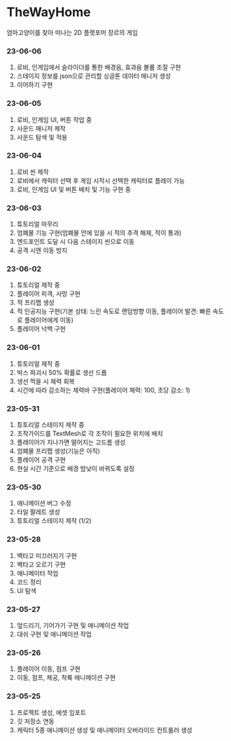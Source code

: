 # TheWayHome
엄마고양이를 찾아 떠나는 2D 플랫포머 장르의 게임

### 23-06-06
1. 로비, 인게임에서 슬라이더를 통한 배경음, 효과음 볼륨 조절 구현
2. 스테이지 정보를 json으로 관리할 싱글톤 데이터 매니저 생성
3. 이어하기 구현

### 23-06-05
1. 로비, 인게임 UI, 버튼 작업 중
2. 사운드 매니저 제작
3. 사운드 탐색 및 적용

### 23-06-04
1. 로비 씬 제작
2. 로비에서 캐릭터 선택 후 게임 시작시 선택한 캐릭터로 플레이 가능
3. 로비, 인게임 UI 및 버튼 배치 및 기능 구현 중

### 23-06-03
1. 튜토리얼 마무리
2. 엄폐물 기능 구현(엄폐물 안에 있을 시 적의 추격 해제, 적이 통과)
3. 엔드포인트 도달 시 다음 스테이지 씬으로 이동
4. 공격 시엔 이동 방지

### 23-06-02
1. 튜토리얼 제작 중
2. 플레이어 피격, 사망 구현
3. 적 프리팹 생성
4. 적 인공지능 구현(기본 상태: 느린 속도로 랜덤방향 이동, 플레이어 발견: 빠른 속도로 플레이어에게 이동)
5. 플레이어 넉백 구현

### 23-06-01
1. 튜토리얼 제작 중
2. 박스 파괴시 50% 확률로 생선 드롭
3. 생선 먹을 시 체력 회복
4. 시간에 따라 감소하는 체력바 구현(플레이어 체력: 100, 초당 감소: 1)

### 23-05-31
1. 튜토리얼 스테이지 제작 중
2. 조작가이드를 TextMesh로 각 조작이 필요한 위치에 배치
3. 플레이어가 지나가면 떨어지는 고드름 생성
4. 엄폐물 프리팹 생성(기능은 아직)
5. 플레이어 공격 구현
6. 현실 시간 기준으로 배경 밤낮이 바뀌도록 설정

### 23-05-30
1. 애니메이션 버그 수정
2. 타일 팔레트 생성
3. 튜토리얼 스테이지 제작 (1/2)

### 23-05-28
1. 벽타고 미끄러지기 구현
2. 벽타고 오르기 구현
3. 애니메이터 작업
4. 코드 정리
5. UI 탐색

### 23-05-27
1. 엎드리기, 기어가기 구현 및 애니메이션 작업
2. 대쉬 구현 및 애니메이션 작업

### 23-05-26
1. 플레이어 이동, 점프 구현
2. 이동, 점프, 체공, 착륙 애니메이션 구현

### 23-05-25
1. 프로젝트 생성, 에셋 임포트
2. 깃 저장소 연동
3. 캐릭터 5종 애니메이션 생성 및 애니메이터 오버라이드 컨트롤러 생성